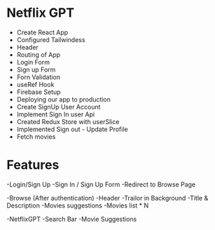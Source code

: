 # Netflix GPT

- Create React App
- Configured Tailwindess
- Header
- Routing of App
- Login Form
- Sign up Form
- Forn Validation
- useRef Hook
- Firebase Setup
- Deploying our app to production
- Create SignUp User Account
- Implement Sign In user Api
- Created Redux Store with userSlice
- Implemented Sign out
- Update Profile
- Fetch movies 

# Features
-Login/Sign Up
    -Sign In / Sign Up Form
    -Redirect to Browse Page

-Browse (After authentication)
    -Header
        -Trailor in Background
        -Title & Description
        -Movies suggestions
            -Movies list * N
        
-NetflixGPT
    -Search Bar
    -Movie Suggestions